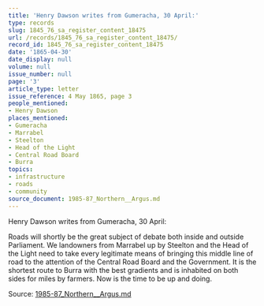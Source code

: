 ```yaml
---
title: 'Henry Dawson writes from Gumeracha, 30 April:'
type: records
slug: 1845_76_sa_register_content_18475
url: /records/1845_76_sa_register_content_18475/
record_id: 1845_76_sa_register_content_18475
date: '1865-04-30'
date_display: null
volume: null
issue_number: null
page: '3'
article_type: letter
issue_reference: 4 May 1865, page 3
people_mentioned:
- Henry Dawson
places_mentioned:
- Gumeracha
- Marrabel
- Steelton
- Head of the Light
- Central Road Board
- Burra
topics:
- infrastructure
- roads
- community
source_document: 1985-87_Northern__Argus.md
---
```


Henry Dawson writes from Gumeracha, 30 April:

Roads will shortly be the great subject of debate both inside and outside Parliament.  We landowners from Marrabel up by Steelton and the Head of the Light need to take every legitimate means of bringing this middle line of road to the attention of the Central Road Board and the Government.  It is the shortest route to Burra with the best gradients and is inhabited on both sides for miles by farmers.  Now is the time to be up and doing.


Source: [1985-87_Northern__Argus.md](/downloads/markdown/1985-87_Northern__Argus.md)
